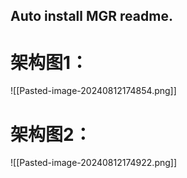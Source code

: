 ## Auto install MGR readme.

# 架构图1：


![[Pasted-image-20240812174854.png]]


# 架构图2：
![[Pasted-image-20240812174922.png]]


